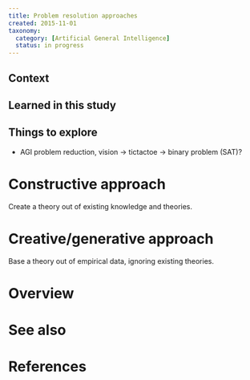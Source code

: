 ```yaml
---
title: Problem resolution approaches
created: 2015-11-01
taxonomy:
  category: [Artificial General Intelligence]
  status: in progress
---
```


## Context

## Learned in this study

## Things to explore
* AGI problem reduction, vision -> tictactoe -> binary problem (SAT)?

# Constructive approach
Create a theory out of existing knowledge and theories.

# Creative/generative approach
Base a theory out of empirical data, ignoring existing theories.


# Overview

# See also

# References